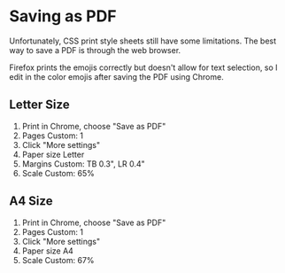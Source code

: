 # Saving as PDF

Unfortunately, CSS print style sheets still have some limitations. The best way to save a PDF is through the web browser.

Firefox prints the emojis correctly but doesn't allow for text selection, so I edit in the color emojis after saving the PDF using Chrome.

## Letter Size

1. Print in Chrome, choose "Save as PDF"
2. Pages Custom: 1
3. Click "More settings"
4. Paper size Letter
5. Margins Custom: TB 0.3", LR 0.4"
6. Scale Custom: 65%

## A4 Size

1. Print in Chrome, choose "Save as PDF"
2. Pages Custom: 1
3. Click "More settings"
4. Paper size A4
5. Scale Custom: 67%